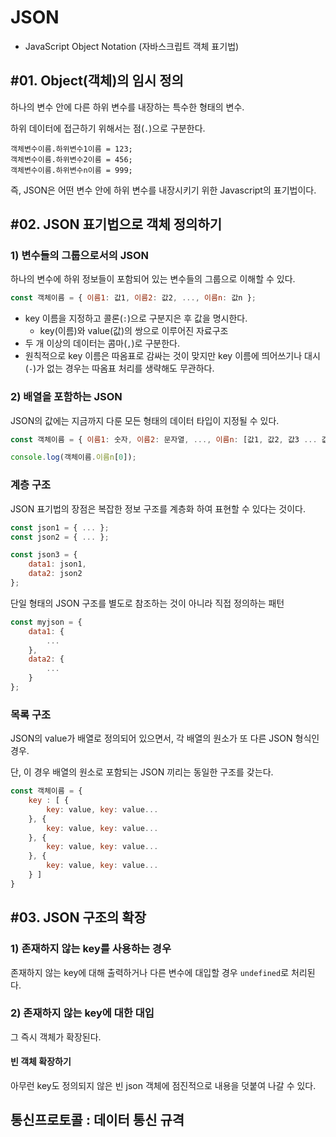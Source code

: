 # JSON

- JavaScript Object Notation (자바스크립트 객체 표기법)

## #01. Object(객체)의 임시 정의

하나의 변수 안에 다른 하위 변수를 내장하는 특수한 형태의 변수.

하위 데이터에 접근하기 위해서는 점(`.`)으로 구분한다.

```
객체변수이름.하위변수1이름 = 123;
객체변수이름.하위변수2이름 = 456;
객체변수이름.하위변수n이름 = 999;
```

즉, JSON은 어떤 변수 안에 하위 변수를 내장시키기 위한 Javascript의 표기법이다.

## #02. JSON 표기법으로 객체 정의하기

### 1) 변수들의 그룹으로서의 JSON

하나의 변수에 하위 정보들이 포함되어 있는 변수들의 그룹으로 이해할 수 있다.

```javascript
const 객체이름 = { 이름1: 값1, 이름2: 값2, ..., 이름n: 값n };
```

- key 이름을 지정하고 콜론(`:`)으로 구분지은 후 값을 명시한다.
    - key(이름)와 value(값)의 쌍으로 이루어진 자료구조
- 두 개 이상의 데이터는 콤마(`,`)로 구분한다.
- 원칙적으로 key 이름은 따옴표로 감싸는 것이 맞지만 key 이름에 띄어쓰기나 대시(`-`)가 없는 경우는 따옴표 처리를 생략해도 무관하다.


### 2) 배열을 포함하는 JSON

JSON의 값에는 지금까지 다룬 모든 형태의 데이터 타입이 지정될 수 있다.

```javascript
const 객체이름 = { 이름1: 숫자, 이름2: 문자열, ..., 이름n: [값1, 값2, 값3 ... 값n] };

console.log(객체이름.이름n[0]);
```

### 계층 구조

JSON 표기법의 장점은 복잡한 정보 구조를 계층화 하여 표현할 수 있다는 것이다.

```javascript
const json1 = { ... };
const json2 = { ... };

const json3 = {
    data1: json1,
    data2: json2
};
```

단일 형태의 JSON 구조를 별도로 참조하는 것이 아니라 직접 정의하는 패턴

```javascript
const myjson = {
    data1: {        
        ...
    },
    data2: {
        ...
    }
};
```

### 목록 구조

JSON의 value가 배열로 정의되어 있으면서, 각 배열의 원소가 또 다른 JSON 형식인 경우.

단, 이 경우 배열의 원소로 포함되는 JSON 끼리는 동일한 구조를 갖는다.

```javascript
const 객체이름 = {
    key : [ {
        key: value, key: value...
    }, {
        key: value, key: value...
    }, {
        key: value, key: value...
    }, {
        key: value, key: value...
    } ]
}
```


## #03. JSON 구조의 확장

### 1) 존재하지 않는 key를 사용하는 경우

존재하지 않는 key에 대해 출력하거나 다른 변수에 대입할 경우 `undefined`로 처리된다.

### 2) 존재하지 않는 key에 대한 대입

그 즉시 객체가 확장된다.

#### 빈 객체 확장하기

아무런 key도 정의되지 않은 빈 json 객체에 점진적으로 내용을 덧붙여 나갈 수 있다.

## 통신프로토콜 : 데이터 통신 규격